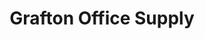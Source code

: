 ---
title: "Grafton Office Supply"
url: /york-county/grafton-office-supply/
shop: office supplies
---